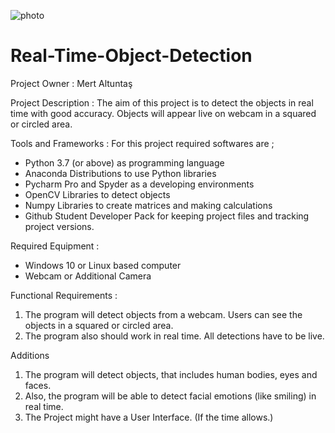 ![photo](https://miro.medium.com/max/1838/1*cb1HvpKrq8YaSdmLxGJ5lA.png)
# Real-Time-Object-Detection

Project Owner : Mert Altuntaş

Project Description : The aim of this project is to detect the objects in real time with good accuracy. Objects will appear live on webcam in a squared or circled area.


Tools and Frameworks :
For this project required softwares are ;
-	Python 3.7 (or above) as programming language
-	Anaconda Distributions to use Python libraries
-	Pycharm Pro and Spyder as a developing environments
-	OpenCV Libraries to detect objects
-	Numpy Libraries to create matrices and making calculations
-	Github Student Developer Pack for keeping project files and tracking project versions.


Required Equipment :
-	Windows 10 or Linux based computer
-	Webcam or Additional Camera


Functional Requirements :
1.	The program will detect objects from a webcam. Users can see the objects in a squared or circled area.
2.	The program also should work in real time. All detections have to be live.


Additions 
1.	The program will detect objects, that includes human bodies, eyes and faces.
2.	Also, the program will be able to detect facial emotions (like smiling) in real time.
3.	The Project might have a User Interface. (If the time allows.)
